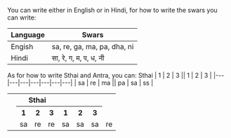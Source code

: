 You can write either in English or in Hindi, for how to write the swars you can write:

| Language | Swars |
|----------|-------|
| Engish | sa, re, ga, ma, pa, dha, ni |
| Hindi | सा, रे, ग, म, प, ध, नी |

As for how to write Sthai and Antra, you can:
Sthai
| 1 | 2 | 3 || 1 | 2 | 3 |
|---|---|---|---|---|---|---|
| sa | re | ma || pa | sa | ss |

<table>
  <tr>
    <th rowspan="3" style="text-align:center;">&nbsp;</th>
    <th colspan="3" style="text-align:center;">Sthai</th>
    <th colspan="3" style="text-align:center;">&nbsp;</th>
  </tr>
  <tr>
    <th>1</th>
    <th>2</th>
    <th>3</th>
    <th>1</th>
    <th>2</th>
    <th>3</th>
  </tr>
  <tr>
    <td>sa</td>
    <td>re</td>
    <td>re</td>
    <td>sa</td>
    <td>sa</td>
    <td>sa</td>
    <td>re</td>
  </tr>
</table>